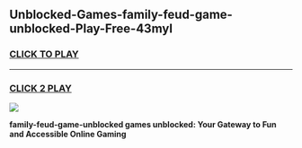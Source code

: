 
## Unblocked-Games-family-feud-game-unblocked-Play-Free-43myl
<h3>
<a href="https://premium76.site?title=family-feud-game-unblocked&ref=10A">CLICK TO PLAY</a></h3>
<hr>

<h3>
<a href="https://premium76.site?title=family-feud-game-unblocked&ref=10A">CLICK 2 PLAY</a>
  
</h3>

<a href="https://premium76.site?title=family-feud-game-unblocked&ref=10A"><img src="https://clearcache.store/games.png"></a>


**family-feud-game-unblocked games unblocked: Your Gateway to Fun and Accessible Online Gaming**
